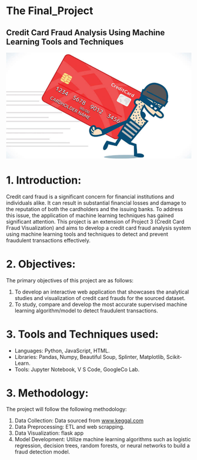 # The Final_Project
## Credit Card Fraud Analysis Using Machine Learning Tools and Techniques
![](images/Credit_card_fraud_top.jpg)

# 1. Introduction:
Credit card fraud is a significant concern for financial institutions and individuals alike. It can result in substantial financial losses and damage to the reputation of both the cardholders and the issuing banks. To address this issue, the application of machine learning techniques has gained significant attention. This project is an extension of Project 3 (Credit Card Fraud Visualization) and aims to develop a credit card fraud analysis system using machine learning tools and techniques to detect and prevent fraudulent transactions effectively.
# 2. Objectives:
The primary objectives of this project are as follows:
1.  To develop an interactive web application that showcases the analytical studies and visualization of credit card frauds for the sourced dataset.
2.	To study, compare and develop the most accurate supervised machine learning algorithm/model to detect fraudulent transactions.

# 3. Tools and Techniques used:
 * Languages: Python, JavaScript, HTML.
 * Libraries: Pandas, Numpy, Beautiful Soup, Splinter, Matplotlib, Scikit-Learn.
  * Tools: Jupyter Notebook, V S Code, GoogleCo Lab.


# 3. Methodology:
The project will follow the following methodology:
1. Data Collection: Data sourced from www.keggal.com
2. Data Preprocessing: ETL and web scrapping.
3. Data Visualization: flask app
4. Model Development: Utilize machine learning algorithms such as logistic regression, decision trees, random forests, or neural networks to build a fraud detection model. 
